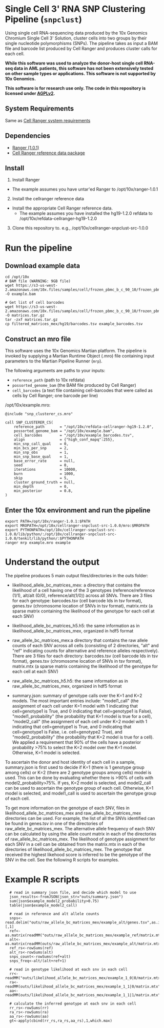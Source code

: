# Single Cell 3' RNA SNP Clustering Pipeline (`snpclust`)

Using single cell RNA-sequencing data produced by the 10x Genomics Chromium Single Cell 3' Solution, cluster cells into two groups by their single nucleotide polymorphisms (SNPs). The pipeline takes as input a BAM file and barcode list produced by Cell Ranger and produces cluster calls for each cell.

**While this software was used to analyze the donor-host single cell RNA-seq data in AML patients, this software has not been extensively tested on other sample types or applications. This software is not supported by 10x Genomics.**

**This software is for research use only. The code in this repository is licensed under [AGPLv2](http://www.affero.org/agpl2.html).**

## System Requirements
Same as [Cell Ranger system requirements](https://support.10xgenomics.com/single-cell/software/overview/system-requirements)

## Dependencies
- [Ranger (1.0.1)](https://support.10xgenomics.com/developers/software)
- [Cell Ranger reference data package](https://support.10xgenomics.com/single-cell/software/downloads/latest)

## Install
1. Install Ranger
  * The example assumes you have untar'ed Ranger to /opt/10x/ranger-1.0.1

2. Install the cellranger reference data
  - Install the appropriate Cell Ranger reference data.
    * The example assumes you have installed the hg19-1.2.0 refdata to /opt/10x/refdata-cellranger-hg19-1.2.0

3. Clone this repository to. e.g., /opt/10x/cellranger-snpclust-src-1.0.0


# Run the pipeline

## Download example data
```
cd /opt/10x
# BAM file (WARNING: 9GB file)
wget https://s3-us-west-2.amazonaws.com/10x.files/samples/cell/frozen_pbmc_b_c_90_10/frozen_pbmc_b_c_90_10_possorted_genome_bam.bam -O example.bam

# Get list of cell barcodes
wget https://s3-us-west-2.amazonaws.com/10x.files/samples/cell/frozen_pbmc_b_c_90_10/frozen_pbmc_b_c_90_10_filtered_gene_bc_matrices.tar.gz -O matrices.tar.gz
tar -zxf matrices.tar.gz
cp filtered_matrices_mex/hg19/barcodes.tsv example_barcodes.tsv
```

## Construct an mro file
This software uses the 10x Genomics Martian platform. The pipeline is invoked by supplying a Martian Runtime Object (.mro) file containing input parameters to the Martian Pipeline Runner (`mrp`).

The following arguments are paths to your inputs:
- `reference_path` (path to 10x refdata)
- `possorted_genome_bam` (the BAM file produced by Cell Ranger)
- `cell_barcodes` (a text file containing cell-barcodes that were called as cells by Cell Ranger; one barcode per line)

/opt/10x/example.mro:
```
@include "snp_clusterer_cs.mro"

call SNP_CLUSTERER_CS(
    reference_path       = "/opt/10x/refdata-cellranger-hg19-1.2.0",
    possorted_genome_bam = "/opt/10x/example.bam",
    cell_barcodes        = "/opt/10x/example_barcodes.tsv",
    align                = {"high_conf_mapq":255},
    min_snp_call_qual    = 0,
    min_bcs_per_snp      = 2,
    min_snp_obs          = 1,
    min_snp_base_qual    = 1,
    base_error_rate      = null,
    seed                 = 0,
    iterations           = 10000,
    burn                 = 1000,
    skip                 = 5,
    cluster_ground_truth = null,
    min_depth            = 0,
    min_posterior        = 0.8,
)
```

## Enter the 10x environment and run the pipeline
```
export PATH=/opt/10x/ranger-1.0.1:$PATH
export MROPATH=/opt/10x/cellranger-snpclust-src-1.0.0/mro:$MROPATH
export PYTHONPATH=/opt/10x/cellranger-snpclust-src-1.0.0/lib/python/:/opt/10x/cellranger-snpclust-src-1.0.0/tenkit/lib/python/:$PYTHONPATH
ranger mrp example.mro example
```

# Understand the output

The pipeline produces 5 main output files/directories in the outs folder:

- likelihood_allele_bc_matrices_mex: a directory that contains the likelihood of a cell having one of the 3 genotypes (reference/reference  (1/1), alt/alt (0/0), reference/alt(1/0)) across all SNVs. There are 3 files for each genotype: barcodes.tsv (cell barcode Ids in tsv format), genes.tsv (chromosome location of SNVs in tsv format), matrix.mtx (a sparse matrix containing the likelihood of the genotype for each cell at each SNV)

- likelihood_allele_bc_matrices_h5.h5: the same information as in likelihood_allele_bc_matrices_mex, organized in hdf5 format

- raw_allele_bc_matrices_mex:a directory that contains the raw allele counts of each SNV across all cells (consisting of 2 directories, "alt" and "ref" indicating counts for alternative and reference alleles respectively). There are 3 files for each directory: barcodes.tsv (cell barcode Ids in tsv format), genes.tsv (chromosome location of SNVs in tsv format), matrix.mtx (a sparse matrix containing the likelihood of the genotype for each cell at each SNV)

- raw_allele_bc_matrices_h5.h5: the same information as in raw_allele_bc_matrices_mex, organized in hdf5 format

- summary.json: summary of genotype calls over the K=1 and K=2 models. The most important entries include: "model1_call" (the assignment of each cell under K=1 model with 1 indicating that cell=genotype1 is True, and 0 indicating that cell=genotype1 is False), "model1_probability" (the probability that K=1 model is true for a cell), "model2_call" (the assignment of each cell under K=2 model with 1 indicating that cell=genotype1 is True, and 0 indicating that cell=genotype1 is False, i.e. cell=genotype2 True), and "model2_probability" (the probability that K=2 model is true for a cell). We applied a requirement that 90% of the cells have a posterior probability >75% to select the K=2 model over the K=1 model. Otherwise, K=1 model is selected.

To ascertain the donor and host identity of each cell in a sample, summary.json is first used to decide if K=1 (there is 1 genotype group among cells) or K=2 (there are 2 genotype groups among cells) model is used. This can be done by evaluating whether there is >90% of cells with model2_probability>75%. If yes, K=2 model is selected, and model2_call can be used to ascertain the genotype group of each cell. Otherwise, K=1 model is selected, and model1_call is used to ascertain the genotype group of each cell.

To get more information on the genotype of each SNV, files in likelihood_allele_bc_matrices_mex and raw_allele_bc_matrices_mex directories can be used. For example, the list of all the SNVs identified can be found in genes.tsv in one of the directories of raw_allele_bc_matrices_mex. The alternative allele frequency of each SNV can be calculated by using the allele count matrix in each of the directories of raw_allele_bc_matrices_mex. The likelihood of genotype assignment for each SNV in a cell can be obtained from the matrix.mtx in each of the directories of likelihood_allele_bc_matrices_mex. The genotype that received the highest likehood score is inferred to be the genotype of the SNV in the cell. See the following R scripts for examples.

# Example R scripts
```
  # read in summary json file, and decide which model to use
  json_results<-fromJSON(json_str="outs/summary.json")
  sum(json$example_model2_probability>0.75)
  table(json$example_model2_call)

  # read in reference and alt allele counts
  snps<-read.delim("outs/raw_allele_bc_matrices_mex/example_alt/genes.tsv",as.is=T,header=F)[,1]
  ref<-as.matrix(readMM("outs/raw_allele_bc_matrices_mex/example_ref/matrix.mtx"))
  alt<-as.matrix(readMM(outs/raw_allele_bc_matrices_mex/example_alt/matrix.mtx"))
  ref_rs<-rowSums(ref)
  alt_rs<-rowSums(alt)
  snps_count<-rowSums(ref+alt)
  snps_freq<-alt/(alt+ref+1)

  # read in genotype likelihood at each snv in each cell
  rr<-readMM("outs/likelihood_allele_bc_matrices_mex/example_1_0|0/matrix.mtx")
  ra<-readMM(outs/likelihood_allele_bc_matrices_mex/example_1_1|0/matrix.mtx")
  aa<-readMM(outs/likelihood_allele_bc_matrices_mex/example_1_1|1/matrix.mtx"))

  # calculate the inferred genotype at each snv in each cell
  rr_rs<-rowSums(rr)
  ra_rs<-rowSums(ra)
  aa_rs<-rowSums(aa)
  gt<-apply(cbind(rr_rs,ra_rs,aa_rs),1,which.max)

  ```
